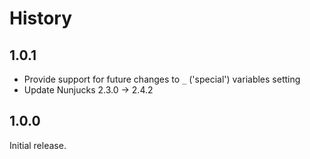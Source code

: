 # History

## 1.0.1

* Provide support for future changes to `_` ('special') variables setting
* Update Nunjucks 2.3.0 -> 2.4.2

## 1.0.0

Initial release.
